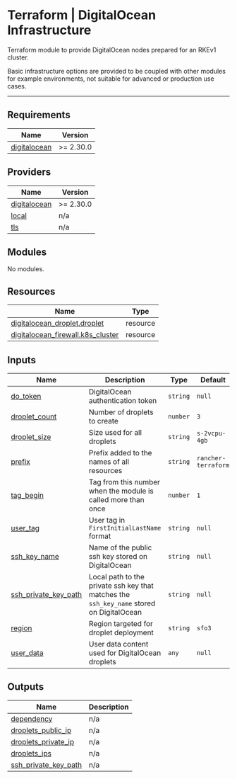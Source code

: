 # Terraform | DigitalOcean Infrastructure

Terraform module to provide DigitalOcean nodes prepared for an RKEv1 cluster.

Basic infrastructure options are provided to be coupled with other modules for example environments, not suitable for advanced or production use cases.


---

## Requirements

| Name | Version |
|------|---------|
| <a name="requirement_digitalocean"></a> [digitalocean](#requirement\_digitalocean) | >= 2.30.0 |

## Providers

| Name | Version |
|------|---------|
| <a name="provider_digitalocean"></a> [digitalocean](#provider\_digitalocean) | >= 2.30.0 |
| <a name="provider_local"></a> [local](#provider\_local) | n/a |
| <a name="provider_tls"></a> [tls](#provider\_tls) | n/a |

## Modules

No modules.

## Resources

| Name | Type |
|------|------|
| [digitalocean_droplet.droplet](https://registry.terraform.io/providers/digitalocean/digitalocean/latest/docs/resources/droplet) | resource |
| [digitalocean_firewall.k8s_cluster](https://registry.terraform.io/providers/digitalocean/digitalocean/latest/docs/resources/firewall) | resource |

## Inputs

| Name | Description | Type | Default | Required |
|------|-------------|------|---------|:--------:|
| <a name="do_token"></a> [do\_token](#input\_do\_token) | DigitalOcean authentication token | `string` | `null` | yes |
| <a name="droplet_count"></a> [droplet\_count](#input\_droplet\_count) | Number of droplets to create | `number` | `3` | no |
| <a name="droplet_size"></a> [droplet\_size](#input\_droplet\_size) | Size used for all droplets | `string` | `s-2vcpu-4gb` | no |
| <a name="prefix"></a> [prefix](#input\_prefix) | Prefix added to the names of all resources | `string` | `rancher-terraform` | no |
| <a name="tag_begin"></a> [tag\_begin](#input\_tag\_begin) | Tag from this number when the module is called more than once | `number` | `1` | no |
| <a name="user_tag"></a> [user\_tag](#input\_user\_tag) | User tag in `FirstInitialLastName` format | `string` | `null` | yes |
| <a name="ssh_key_name"></a> [ssh\_key\_name](#input\_ssh\_key\_name) | Name of the public ssh key stored on DigitalOcean | `string` | `null` | no |
| <a name="ssh_private_key_path"></a> [ssh\_private\_key\_path](#input\_ssh\_private\_key\_path) | Local path to the private ssh key that matches the `ssh_key_name` stored on DigitalOcean | `string` | `null` | yes |
| <a name="region"></a> [region](#input\_region) | Region targeted for droplet deployment | `string` | `sfo3` | no |
| <a name="user_data"></a> [user\_data](#input\_user\_data) | User data content used for DigitalOcean droplets | `any` | `null` | no |

## Outputs  

| Name | Description |
|------|-------------|
| <a name="output_dependency"></a> [dependency](#output\_dependency) | n/a |
| <a name="output_droplets_public_ip"></a> [droplets\_public\_ip](#output\_droplets\_public\_ip) | n/a |
| <a name="output_droplets_private_ip"></a> [droplets\_private\_ip](#output\_droplets\_private\_ip) | n/a |
| <a name="output_ips"></a> [droplets\_ips](#output\_droplets\_ips) | n/a |
| <a name="output_ssh_private_key_path"></a> [ssh\_private\_key\_path](#output\_private\_key\_path) | n/a |
